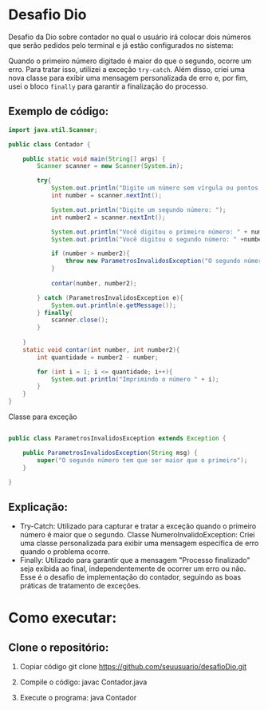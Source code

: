 # Desafio Dio

Desafio da Dio sobre contador no qual o usuário irá colocar dois números que serão pedidos pelo terminal e já estão configurados no sistema:

Quando o primeiro número digitado é maior do que o segundo, ocorre um erro. Para tratar isso, utilizei a exceção `try-catch`. Além disso, criei uma nova classe para exibir uma mensagem personalizada de erro e, por fim, usei o bloco `finally` para garantir a finalização do processo.

## Exemplo de código:

```java
import java.util.Scanner;

public class Contador {

    public static void main(String[] args) {
        Scanner scanner = new Scanner(System.in);

        try{
            System.out.println("Digite um número sem vírgula ou pontos: ");
            int number = scanner.nextInt();

            System.out.println("Digite um segundo número: ");
            int number2 = scanner.nextInt();

            System.out.println("Você digitou o primeiro número: " + number);
            System.out.println("Você digitou o segundo número: " +number2);

            if (number > number2){
                throw new ParametrosInvalidosException("O segundo número tem que ser maior que o primeiro");
            }
        
            contar(number, number2);

        } catch (ParametrosInvalidosException e){
            System.out.println(e.getMessage());
        } finally{
            scanner.close();
        }
        
    }
    static void contar(int number, int number2){
        int quantidade = number2 - number;

        for (int i = 1; i <= quantidade; i++){
            System.out.println("Imprimindo o número " + i);
        }
    }
}


```
Classe para exceção

```java

public class ParametrosInvalidosException extends Exception {

    public ParametrosInvalidosException(String msg) {
        super("O segundo número tem que ser maior que o primeiro");
    }

}
```

## Explicação:

- Try-Catch: Utilizado para capturar e tratar a exceção quando o primeiro número é maior que o segundo.
Classe NumeroInvalidoException: Criei uma classe personalizada para exibir uma mensagem específica de erro quando o problema ocorre.
- Finally: Utilizado para garantir que a mensagem "Processo finalizado" seja exibida ao final, independentemente de ocorrer um erro ou não.
Esse é o desafio de implementação do contador, seguindo as boas práticas de tratamento de exceções.

# Como executar:
## Clone o repositório:

1. Copiar código
git clone https://github.com/seuusuario/desafioDio.git

2. Compile o código:
javac Contador.java

3. Execute o programa:
java Contador
